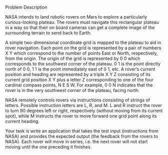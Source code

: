 Problem Description

NASA intends to land robotic rovers on Mars to explore a particularly curious-looking plateau. The rovers must
navigate this rectangular plateau in a way so that their on board cameras can get a complete image of the
surrounding terrain to send back to Earth.

A simple two-dimensional coordinate grid is mapped to the plateau to aid in rover navigation. Each point on the
grid is represented by a pair of numbers X Y which correspond to the number of points East or North, respectively,
from the origin. The origin of the grid is represented by 0 0 which corresponds to the southwest corner of the
plateau. 0 1 is the point directly north of 0 0, 1 1 is the point immediately east of 0 1, etc. A rover’s current
position and heading are represented by a triple X Y Z consisting of its current grid position X Y plus a letter Z
corresponding to one of the four cardinal compass points, N E S W. For example, 0 0 N indicates that the rover is
in the very southwest corner of the plateau, facing north.

NASA remotely controls rovers via instructions consisting of strings of letters. Possible instruction letters are L,
R, and M. L and R instruct the rover to turn 90 degrees left or right, respectively (without moving from its current
spot), while M instructs the rover to move forward one grid point along its current heading.

Your task is write an application that takes the test input (instructions from NASA) and provides the expected
output (the feedback from the rovers to NASA). Each rover will move in series, i.e. the next rover will not start
moving until the one preceding it finishes.
